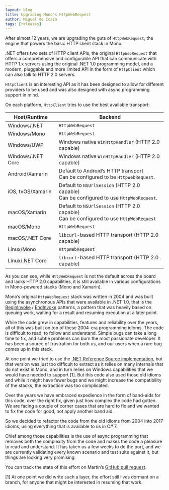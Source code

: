 ```yaml
---
layout: blog
title: Upgrading Mono's HttpWebRequest
author: Miguel de Icaza
tags: [releases]
---
```


After almost 12 years, we are upgrading the guts of `HttpWebRequest`,
the engine that powers the basic HTTP client stack in Mono.

.NET offers two sets of HTTP client APIs, the original
`HttpWebRequest` that offers a comprehensive and configurable API that
can communicate with HTTP 1.x servers using the original .NET 1.0
programming model, and a modern, pluggable and more limited API in the
form of `HttpClient` which can also talk to HTTP 2.0 servers.

`HttpClient` is an interesting API as it has been designed to allow
for different providers to be used and was also designed with async
programming support in mind.

On each platform, `HttpClient` tries to use the best available transport:

| **Host/Runtime**  | **Backend**                                                                             |
| ----------------- | --------------------------------------------------------------------------------------- |
| Windows/.NET      | `HttpWebRequest`                                                                        |
| Windows/Mono      | `HttpWebRequest`                                                                        |
| Windows/UWP       | Windows native `WinHttpHandler` (HTTP 2.0 capable)                                      |
| Windows/.NET Core | Windows native `WinHttpHandler` (HTTP 2.0 capable)                                      |
| Android/Xamarin   | Default to Android’s HTTP transport<br/>Can be configured to be `HttpWebRequest`.       |
| iOS, tvOS/Xamarin | Default to `NSUrlSession` (HTTP 2.0 capable)<br/>Can be configured to use `HttpWebRequest`. |
| macOS/Xamarin     | Default to `NSUrlSession` (HTTP 2.0 capable)<br/>Can be configured to use `HttpWebRequest`  |
| macOS/Mono        | `HttpWebRequest`                                                                        |
| macOS/.NET Core   | `libcurl`-based HTTP transport (HTTP 2.0 capable)                                       |
| Linux/Mono        | `HttpWebRequest`                                                                        |
| Linux/.NET Core   | `libcurl`-based HTTP transport (HTTP 2.0 capable)                                       |

As you can see, while `HttpWebRequest` is not the default across the
board and lacks HTTP 2.0 capabilities, it is still available in
various configurations in Mono-powered stacks (Mono and Xamarin).

Mono’s original `HttpWebRequest` stack was written in 2004 and was
built using the asynchronous APIs that were available in .NET 1.0,
that is the
[BeginInvoke](https://docs.microsoft.com/en-us/dotnet/standard/asynchronous-programming-patterns/calling-synchronous-methods-asynchronously) / [EndInvoke](https://docs.microsoft.com/en-us/dotnet/standard/asynchronous-programming-patterns/calling-synchronous-methods-asynchronously)
patterns, a pattern that was heavily based on queuing work, waiting
for a result and resuming execution at a later point.

While the code grew in capabilities, features and reliability over the
years, all of this was built on top of these 2004-era programming
idioms.  The code is difficult to read, to follow and understand.
Simple bugs can take a long time to fix, and subtle problems can burn
the most passionate developer.  It has been a source of frustration
for both us, and our users when a rare bug comes up in this stack.

At one point we tried to use the [.NET Reference Source
implementation](http://referencesource.microsoft.com/#System/net/System/Net/HttpWebRequest.cs,f2ab2d685cb26f13),
but that version was just too difficult to extract as it relies on
many internals that do not exist in Mono, and in turn relies on
Windows capabilities that we would have needed to support [1].  But
this code also used those old idioms and while it might have fewer
bugs and we might increase the compatibility of the stacks, the
extraction was too complicated.

Over the years we have embraced expedience in the form of band-aids
for this code, over the right fix, given just how complex the code had
gotten.  We are facing a couple of corner cases that are hard to fix
and we wanted to fix the code for good, not apply another band aid.

So we decided to refactor the code from the old idioms from 2004 into
2017 idioms, using everything that is available to us in C# 7.

Chief among those capabilities is the use of async programming that
removes both the complexity from the code and makes the code a
pleasure to read and understand.  It has taken us a few weeks to do
the port, and we are currently validating every known scenario and
test suite against it, but things are looking very promising.

You can track the state of this effort on Martin’s [GitHub pull
request](https://github.com/mono/mono/pull/5200).

[1] At one point we did write such a layer, the effort still lives
dormant on a branch, for anyone that might be interested in resuming
that work.
